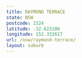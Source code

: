```yaml
---
title: RAYMOND TERRACE
state: NSW
postcode: 2324
latitude: -32.623108
longitude: 152.332617
url: /nsw/raymond-terrace/
layout: suburb
---
```

